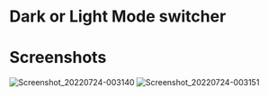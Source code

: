 # Dark or Light Mode switcher

# Screenshots

![Screenshot_20220724-003140](https://user-images.githubusercontent.com/105173429/180619928-eecf2aeb-cb3e-4a86-b3bb-2431b28231c5.png)
![Screenshot_20220724-003151](https://user-images.githubusercontent.com/105173429/180619933-88a7d8bd-a765-476f-9e0d-fcc6474ca663.png)
